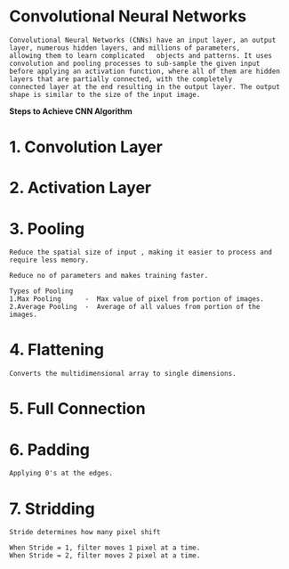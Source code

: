# Convolutional Neural Networks

    Convolutional Neural Networks (CNNs) have an input layer, an output layer, numerous hidden layers, and millions of parameters, 
    allowing them to learn complicated   objects and patterns. It uses convolution and pooling processes to sub-sample the given input 
    before applying an activation function, where all of them are hidden layers that are partially connected, with the completely 
    connected layer at the end resulting in the output layer. The output shape is similar to the size of the input image.


**Steps to Achieve CNN Algorithm**

    
# 1. Convolution Layer

    
    
# 2. Activation Layer
    
    
    
# 3. Pooling 
    
    Reduce the spatial size of input , making it easier to process and require less memory.
    
    Reduce no of parameters and makes training faster.
    
    Types of Pooling 
    1.Max Pooling      -  Max value of pixel from portion of images.
    2.Average Pooling  -  Average of all values from portion of the images.
    
    
# 4. Flattening
    
    Converts the multidimensional array to single dimensions.


# 5. Full Connection
  
    
    



# 6. Padding 

    Applying 0's at the edges.    


# 7. Stridding 

    Stride determines how many pixel shift
    
    When Stride = 1, filter moves 1 pixel at a time.
    When Stride = 2, filter moves 2 pixel at a time.










